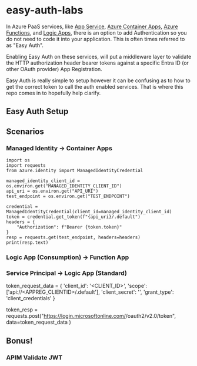 # easy-auth-labs
In Azure PaaS services, like [App Service](https://learn.microsoft.com/en-us/azure/app-service/overview-authentication-authorization), [Azure Container Apps](https://learn.microsoft.com/en-us/azure/container-apps/authentication), [Azure Functions](https://learn.microsoft.com/en-us/azure/azure-functions/security-concepts#enable-app-service-authenticationauthorization), and [Logic Apps](https://learn.microsoft.com/en-us/azure/logic-apps/logic-apps-securing-a-logic-app?tabs=azure-portal#enable-oauth), there is an option to add Authentication so you do not need to code it into your application. This is often times referred to as "Easy Auth".

Enabling Easy Auth on these services, will put a middleware layer to validate the HTTP authorization header bearer tokens against a specific Entra ID (or other OAuth provider) App Registration. 

Easy Auth is really simple to setup however it can be confusing as to how to get the correct token to call the auth enabled services. That is where this repo comes in to hopefully help clarify.

## Easy Auth Setup

## Scenarios

### Managed Identity -> Container Apps
```
import os
import requests
from azure.identity import ManagedIdentityCredential

managed_identity_client_id = os.environ.get("MANAGED_IDENTITY_CLIENT_ID")
api_uri = os.environ.get("API_URI")
test_endpoint = os.environ.get("TEST_ENDPOINT")

credential = ManagedIdentityCredential(client_id=managed_identity_client_id)
token = credential.get_token(f"{api_uri}/.default")
headers = {
    "Authorization": f"Bearer {token.token}"
}
resp = requests.get(test_endpoint, headers=headers)
print(resp.text)
```



### Logic App (Consumption) -> Function App



### Service Principal -> Logic App (Standard) 
token_request_data = {
   'client_id': '<CLIENT_ID>',
   'scope': ['api://<APPREG_CLIENTID>/.default'],
   'client_secret': '',
   'grant_type': 'client_credentials'
}

token_resp = requests.post("https://login.microsoftonline.com/<TENANTID>/oauth2/v2.0/token", data=token_request_data )

## Bonus!

### APIM Validate JWT